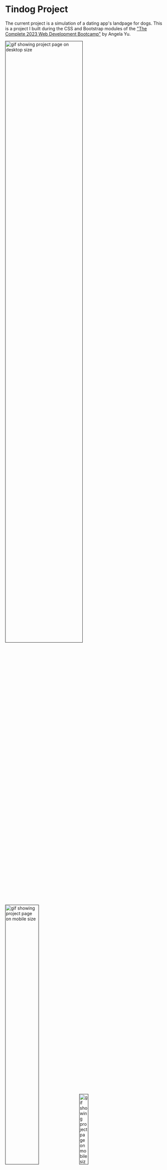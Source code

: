 <h1>Tindog Project</h1>

<p>The current project is a simulation of a dating app's landpage for dogs. This is a project I built during the CSS and Bootstrap modules of the <a href="https://www.udemy.com/course/the-complete-web-development-bootcamp/?src=sac&kw=the+complete+2023" target="_blank">"The Complete 2023 Web Development Bootcamp"</a> by Angela Yu.</p>

<a href=""><img src="images/screen-animation-desktop.gif" alt="gif showing project page on desktop size" style="width: 70%; display: inline-block;"></a>

<a href=""><img src="images/screen-animation-tablet.gif" alt="gif showing project page on mobile size" style="width: 46%; display: inline-block;"></a>
<a href=""><img src="images/screen-animation-mobile.gif" alt="gif showing project page on mobile size" style="width: 24%; display: inline-block;"></a>

<h2>Languages and tools 👩🏽‍💻</h2> 
<ul>
    <li>HTML 5;</li>
    <li>CSS 3;</li>
    <li>Bootstrap 4.</li>
</ul>

<h2>Skills learned 💪🏽</h2>
<ul>
    <li>Using CSS Z-index property;</li>
    <li>Media Query Breakpoints;</li>
    <li>Responsiveness using Bootstrap;</li>
    <li>Bootstrap navbar, buttons, carousel and cards;</li>
    <li>Using Font Awesome.</li>
</ul>
